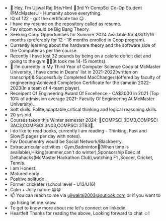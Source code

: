 - 👋 Hey, I’m Ujjwal Raj (He/Him) 🧿3rd Yr CompSci Co-Op Student @McMasterU - Humanity above everything.
-  IQ of 122 - got the certificate too 😌 .
-  I have my resume on the repository called as resume.
- Fav sitcom would be Big Bang Theory. 
- Seeking Coop Opportunities for Summer 2024 Available for 4/8/12/16 months (preferably for 12 - 16 months enrolled in Coop program).
- Currently learning about the hardware theory and the software side of the Computer as per the course.
- Recently I have lost 32 pounds by being on a calorie deficit diet and going to the gym 🏋️‍♀️(It took me 14-15 months). 
- 🌱 I’m currently in My Third Year of Computer Science Coop at McMaster University, I have come in Deans' list in 2021-2022(written on transcript)& Successfully Completed MacChangers(offered by faculty of engineering-Achieved Completion Certificate for the same)in 2022-2023(In a team of 4-team player).
- Receipent Of Engineering Award Of Excellence - CA$3000 in 2021 (Top 10% of admission average 2021- Faculty Of Engineering At McMaster University).
- Soft skiils: Polite,adaptable,critical thinking and logical reasoning skills.
- 20 yrs old.
- Courses taken this Winter semester 2024: 🧿COMPSCI 3DM3,COMPSCI 3AC3,COMPSCI 3N03,COMPSCI 3TB3🧿.
- I do like to read books, currently I am reading - Thinking, Fast and Slow(5 pages per day with notes). 
- Fav Documentry would be Social Network/Blackberry.
- Extracurricular activities : Gym,Badminton🏸(When time is available),Hiking(summer,can't do winter),Sponsorship Exec at Deltahacks(McMaster Hackathon Club),watching F1 ,Soccer, Cricket, Tennis.
- I am Honest.
- Matured early .
- Positive solitude .
- Former cricketer (school level - U13/U16)
- Calm + Jolly nature 😁😁
- 📫 You can reach to me via ujjwalraj2003@outlook.com or if you want to go hiking let me know.
- To get to know more about me let's connect on linkedin.
- Heartfelt Thanks for reading the above, Looking forward to chat ☺️!

<!---
UjjwalRaj18/UjjwalRaj18 is a ✨ special ✨ repository because its `README.md` (this file) appears on your GitHub profile.
You can click the Preview link to take a look at your changes.
--->
